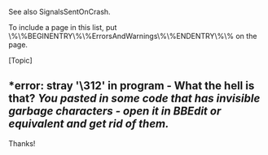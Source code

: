See also SignalsSentOnCrash.

To include a page in this list, put \\%\\%BEGINENTRY\\%\\%ErrorsAndWarnings\\%\\%ENDENTRY\\%\\% on the page.

[Topic]


*error: stray '\312' in program - What the hell is that?
*You pasted in some code that has invisible garbage characters - open it in BBEdit or equivalent and get rid of them.*
----
Thanks!
